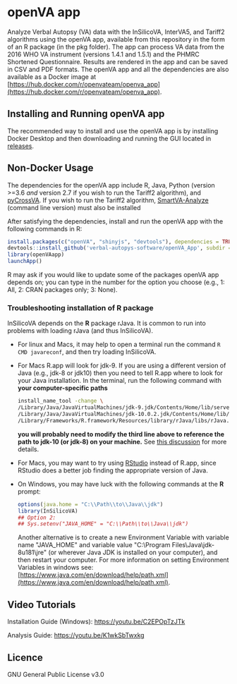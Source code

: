 # openVA app

Analyze Verbal Autopsy (VA) data with the InSilicoVA, InterVA5, and Tariff2 algorithms using the openVA app, available 
from this repository in the form of an R package (in the pkg folder).  The app can process VA data from the 2016 WHO VA 
instrument (versions 1.4.1 and 1.5.1) and the PHMRC Shortened Questionnaire.  Results are rendered in the app and can be 
saved in CSV and PDF formats.  The openVA app and all the dependencies are also available as a Docker image at
[https://hub.docker.com/r/openvateam/openva_app](https://hub.docker.com/r/openvateam/openva_app).

## Installing and Running openVA app

The recommended way to install and use the openVA app is by installing Docker Desktop and then downloading and running
the GUI located in [releases](https://github.com/verbal-autopsy-software/openVA_App/releases).

## Non-Docker Usage

The dependencies for the openVA app include R, Java, Python (version >=3.6 *and* version 2.7 if you wish to run the 
Tariff2 algorithm), and [pyCrossVA](https://github.com/verbal-autopsy-software/pyCrossVA).  If you wish to run the Tariff2 algorithm, [SmartVA-Analyze](https://github.com/ihmeuw/SmartVA-Analyze/releases) (command line version) must also be installed []()

After satisfying the dependencies, install and run the openVA app with the following commands in R:

```r
install.packages(c("openVA", "shinyjs", "devtools"), dependencies = TRUE)
devtools::install_github('verbal-autopys-software/openVA_App', subdir = 'pkg', INSTALL_opts=c('--no-multiarch'))
library(openVAapp)
launchApp()
```

R may ask if you would like to update some of the packages openVA app depends on; you can type in the number for
the option you choose (e.g., 1: All, 2: CRAN packages only; 3: None). 


### Troubleshooting installation of R package

InSilicoVA depends on the **R** package rJava.  It is common to run into problems with loading rJava (and thus InSilicoVA).  

- For linux and Macs, it may help to open a terminal run the command ```R CMD javareconf```, and then try loading InSilicoVA. 

- For Macs R.app will look for jdk-9.  If you are using a different version of Java (e.g., jdk-8 or jdk10) then you need to tell R.app where to look for your Java installation.  In the terminal, run the following command with **your computer-specific paths**
  ```bash
  install_name_tool -change \
  /Library/Java/JavaVirtualMachines/jdk-9.jdk/Contents/Home/lib/server/libjvm.dylib \
  /Library/Java/JavaVirtualMachines/jdk-10.0.2.jdk/Contents/Home/lib/server/libjvm.dylib \ 
  /Library/Frameworks/R.framework/Resources/library/rJava/libs/rJava.so
  ```
  **you will probably need to modify the third line above to reference the path to jdk-10 (or jdk-8) on your machine.** See [this discussion](https://github.com/s-u/rJava/issues/151) for more details.
  
- For Macs, you may want to try using [RStudio](https://www.rstudio.com/) instead of R.app, since RStudio does a better job finding the appropriate version of Java.
  
- On Windows, you may have
  luck with the following commands at the **R** prompt:
  ```r
  options(java.home = "C:\\Path\\to\\Java\\jdk")
  library(InSilicoVA)
  ## Option 2:
  ## Sys.setenv("JAVA_HOME" = "C:\\Path\\to\\Java\\jdk")
  ```
  
  Another alternative is to create a new Environment Variable with variable name "JAVA_HOME" and variable
  value "C:\Program Files\Java\jdk-8u181\jre" (or wherever Java JDK is installed on your computer), and then restart your computer.  For
  more information on setting Environment Variables in windows see: 
  [https://www.java.com/en/download/help/path.xml](https://www.java.com/en/download/help/path.xml).


## Video Tutorials
Installation Guide (Windows): https://youtu.be/C2EPOpTzJTk

Analysis Guide: https://youtu.be/K1wkSbTwxkg

## Licence
GNU General Public License v3.0
